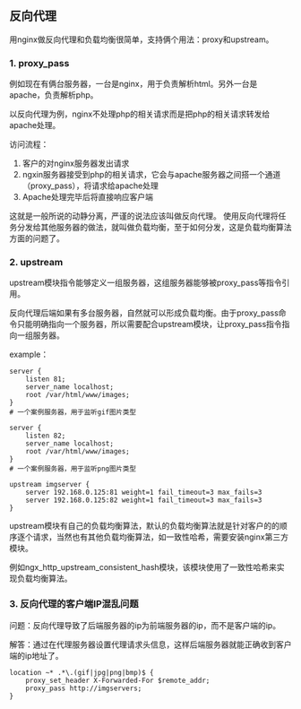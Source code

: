 ## 反向代理
用nginx做反向代理和负载均衡很简单，支持俩个用法：proxy和upstream。

### 1. proxy_pass
例如现在有俩台服务器，一台是nginx，用于负责解析html。另外一台是apache，负责解析php。

以反向代理为例，nginx不处理php的相关请求而是把php的相关请求转发给apache处理。

访问流程：
1. 客户的对nginx服务器发出请求
2. ngxin服务器接受到php的相关请求，它会与apache服务器之间搭一个通道（proxy_pass），将请求给apache处理
3. Apache处理完毕后将直接响应客户端

这就是一般所说的动静分离，严谨的说法应该叫做反向代理。
使用反向代理将任务分发给其他服务器的做法，就叫做负载均衡，至于如何分发，这是负载均衡算法方面的问题了。

### 2. upstream
upstream模块指令能够定义一组服务器，这组服务器能够被proxy_pass等指令引用。

反向代理后端如果有多台服务器，自然就可以形成负载均衡。由于proxy_pass命令只能明确指向一个服务器，所以需要配合upstream模块，让proxy_pass指令指向一组服务器。

example：
```
server {
	listen 81;
	server_name localhost;
	root /var/html/www/images;
}
# 一个案例服务器，用于监听gif图片类型

server {
	listen 82;
	server_name localhost;
	root /var/html/www/images;
}
# 一个案例服务器，用于监听png图片类型

upstream imgserver {
	server 192.168.0.125:81 weight=1 fail_timeout=3 max_fails=3
	server 192.168.0.125:82 weight=1 fail_timeout=3 max_fails=3
}
```
upstream模块有自己的负载均衡算法，默认的负载均衡算法就是针对客户的的顺序逐个请求，当然也有其他负载均衡算法，如一致性哈希，需要安装nginx第三方模块。

例如ngx_http_upstream_consistent_hash模块，该模块使用了一致性哈希来实现负载均衡算法。

### 3. 反向代理的客户端IP混乱问题
问题：反向代理导致了后端服务器的ip为前端服务器的ip，而不是客户端的ip。

解答：通过在代理服务器设置代理请求头信息，这样后端服务器就能正确收到客户端的ip地址了。

```
location ~* .*\.(gif|jpg|png|bmp)$ {
	proxy_set_header X-Forwarded-For $remote_addr;
	proxy_pass http://imgservers;
}
```

